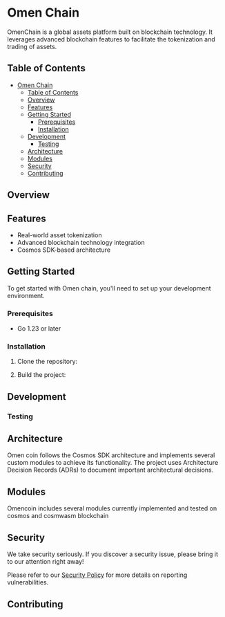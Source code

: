 # Omen Chain

OmenChain is a global assets platform built on blockchain technology. It leverages advanced blockchain features to facilitate the tokenization and trading of assets.

## Table of Contents

- [Omen Chain](#omen-chain)
  - [Table of Contents](#table-of-contents)
  - [Overview](#overview)
  - [Features](#features)
  - [Getting Started](#getting-started)
    - [Prerequisites](#prerequisites)
    - [Installation](#installation)
  - [Development](#development)
    - [Testing](#testing)
  - [Architecture](#architecture)
  - [Modules](#modules)
  - [Security](#security)
  - [Contributing](#contributing)

## Overview

 
## Features

- Real-world asset tokenization
- Advanced blockchain technology integration
- Cosmos SDK-based architecture

## Getting Started

To get started with Omen chain, you'll need to set up your development environment.

### Prerequisites

- Go 1.23 or later

### Installation

1. Clone the repository:


2. Build the project:


## Development



### Testing



## Architecture

Omen coin follows the Cosmos SDK architecture and implements several custom modules to achieve its functionality. The project uses Architecture Decision Records (ADRs) to document important architectural decisions.
 

## Modules

Omencoin includes several modules currently implemented and tested on cosmos and cosmwasm blockchain

 

## Security

We take security seriously. If you discover a security issue, please bring it to our attention right away!

Please refer to our [Security Policy](SECURITY.md) for more details on reporting vulnerabilities.

## Contributing 
